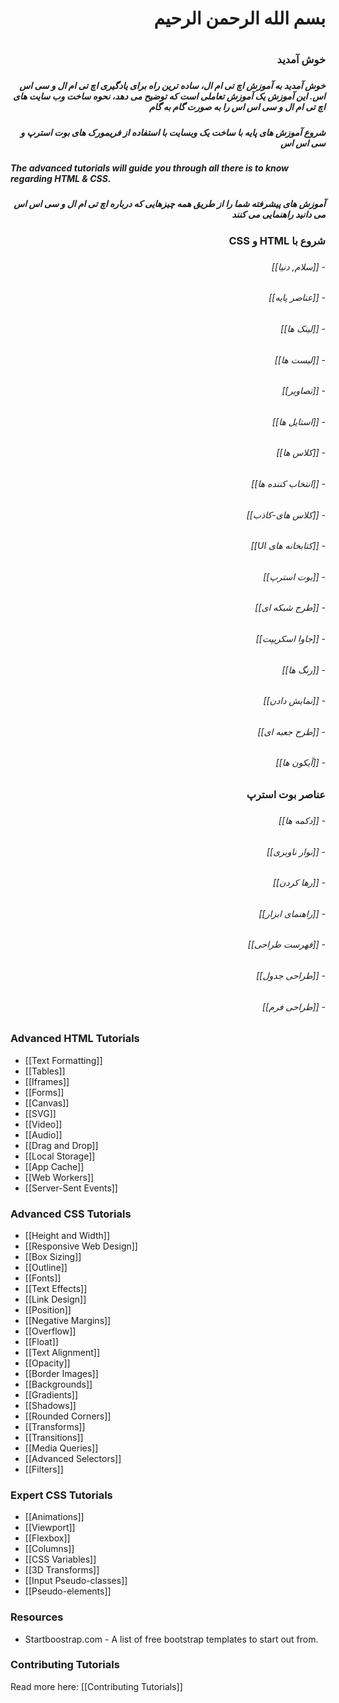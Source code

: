 <h1 dir="rtl"> بسم الله الرحمن الرحیم <h1>

<h3 dir="rtl"> خوش آمدید <h3>

<h5 dir="rtl"> خوش آمدید به آموزش اچ تی ام ال، ساده ترین راه برای یادگیری اچ تی ام ال و سی اس اس. این آموزش یک آموزش تعاملی است که توضیح می دهد، نحوه ساخت وب سایت های اچ تی ام ال و سی اس اس را به صورت گام به گام <h5>

<h5 dir="rtl"> شروع آموزش های پایه با ساخت یک وبسایت با استفاده از فریمورک های بوت استرپ و سی اس اس <h5>
The advanced tutorials will guide you through all there is to know regarding HTML & CSS.

<h5 dir="rtl"> آموزش های پیشرفته شما را از طریق همه چیزهایی که درباره اچ تی ام ال و سی اس اس می دانید راهنمایی می کنند  <h5>

### <h3 dir="rtl"> شروع با HTML و CSS <h3>
<h6 dir="rtl"> - [[سلام, دنیا]] <h6>
<h6 dir="rtl"> - [[عناصر پایه]] <h6>
<h6 dir="rtl"> - [[لینک ها]] <h6>
<h6 dir="rtl"> - [[لیست ها]] <h6>
<h6 dir="rtl"> - [[تصاویر]] <h6>
<h6 dir="rtl"> - [[استایل ها]] <h6>
<h6 dir="rtl"> - [[کلاس ها]] <h6>
<h6 dir="rtl"> - [[انتخاب کننده ها]] <h6>
<h6 dir="rtl"> - [[کلاس های-کاذب]] <h6>
<h6 dir="rtl"> - [[کتابخانه های UI]] <h6>
<h6 dir="rtl"> - [[بوت استرپ]] <h6>
<h6 dir="rtl"> - [[طرح شبکه ای]] <h6>
<h6 dir="rtl"> - [[جاوا اسکریپت]] <h6>
<h6 dir="rtl"> - [[رنگ ها]] <h6>
<h6 dir="rtl"> - [[نمایش دادن]] <h6>
<h6 dir="rtl"> - [[طرح جعبه ای]] <h6>
<h6 dir="rtl"> - [[آیکون ها]] <h6>

### <h3 dir="rtl"> عناصر بوت استرپ <h3>
<h6 dir="rtl"> - [[دکمه ها]] <h6>
<h6 dir="rtl"> - [[نوار ناوبری]] <h6>
<h6 dir="rtl"> - [[رها کردن]] <h6>
<h6 dir="rtl"> - [[راهنمای ابزار]] <h6>
<h6 dir="rtl"> - [[فهرست طراحی]] <h6>
<h6 dir="rtl"> - [[طراحی جدول]] <h6>
<h6 dir="rtl"> - [[طراحی فرم]] <h6>


<h6 dir="rtl">  <h6>
<h6 dir="rtl">  <h6>
<h6 dir="rtl">  <h6>
<h6 dir="rtl">  <h6>

### Advanced HTML Tutorials

- [[Text Formatting]]
- [[Tables]]
- [[Iframes]]
- [[Forms]]
- [[Canvas]]
- [[SVG]]
- [[Video]]
- [[Audio]]
- [[Drag and Drop]]
- [[Local Storage]]
- [[App Cache]]
- [[Web Workers]]
- [[Server-Sent Events]]

### Advanced CSS Tutorials

- [[Height and Width]]
- [[Responsive Web Design]]
- [[Box Sizing]]
- [[Outline]]
- [[Fonts]]
- [[Text Effects]]
- [[Link Design]]
- [[Position]]
- [[Negative Margins]]
- [[Overflow]]
- [[Float]]
- [[Text Alignment]]
- [[Opacity]]
- [[Border Images]]
- [[Backgrounds]]
- [[Gradients]]
- [[Shadows]]
- [[Rounded Corners]]
- [[Transforms]]
- [[Transitions]]
- [[Media Queries]]
- [[Advanced Selectors]]
- [[Filters]]

### Expert CSS Tutorials
- [[Animations]]
- [[Viewport]]
- [[Flexbox]]
- [[Columns]]
- [[CSS Variables]]
- [[3D Transforms]]
- [[Input Pseudo-classes]]
- [[Pseudo-elements]]


### Resources
- Startboostrap.com - A list of free bootstrap templates to start out from.


### Contributing Tutorials

Read more here: [[Contributing Tutorials]]
